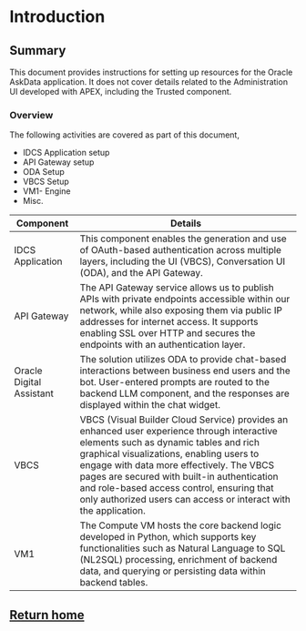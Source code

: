 # Introduction

## Summary

This document provides instructions for setting up resources for the
Oracle AskData application. It does not cover details related to the
Administration UI developed with APEX, including the Trusted component.

### Overview

The following activities are covered as part of this document,

- IDCS Application setup
- API Gateway setup
- ODA Setup
- VBCS Setup
- VM1- Engine
- Misc.

| Component | Details |
|----|----|
| IDCS Application | This component enables the generation and use of OAuth-based authentication across multiple layers, including the UI (VBCS), Conversation UI (ODA), and the API Gateway. |
| API Gateway | The API Gateway service allows us to publish APIs with private endpoints accessible within our network, while also exposing them via public IP addresses for internet access. It supports enabling SSL over HTTP and secures the endpoints with an authentication layer. |
| Oracle Digital Assistant | The solution utilizes ODA to provide chat-based interactions between business end users and the bot. User-entered prompts are routed to the backend LLM component, and the responses are displayed within the chat widget. |
| VBCS | VBCS (Visual Builder Cloud Service) provides an enhanced user experience through interactive elements such as dynamic tables and rich graphical visualizations, enabling users to engage with data more effectively. The VBCS pages are secured with built-in authentication and role-based access control, ensuring that only authorized users can access or interact with the application. |
| VM1 | The Compute VM hosts the core backend logic developed in Python, which supports key functionalities such as Natural Language to SQL (NL2SQL) processing, enrichment of backend data, and querying or persisting data within backend tables. |

## [Return home](../../../README.md)